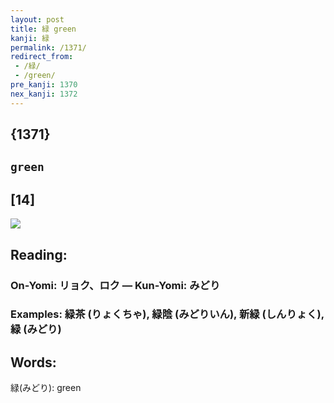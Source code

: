 ```yaml
---
layout: post
title: 緑 green
kanji: 緑
permalink: /1371/
redirect_from:
 - /緑/
 - /green/
pre_kanji: 1370
nex_kanji: 1372
---
```


## {1371}

## `green`

## [14]

<div class="stroke"><img src="E7B791.png" /></div>

## Reading:

### On-Yomi: リョク、ロク &mdash; Kun-Yomi: みどり

### Examples: 緑茶 (りょくちゃ), 緑陰 (みどりいん), 新緑 (しんりょく), 緑 (みどり)

## Words:

緑(みどり): green
